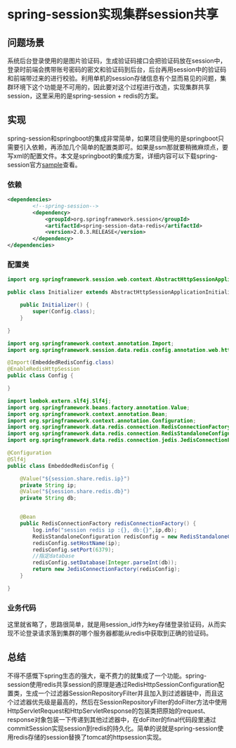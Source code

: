 # spring-session实现集群session共享

## 问题场景

系统后台登录使用的是图片验证码，生成验证码接口会把验证码放在session中，登录时前端会携带账号密码的密文和验证码到后台，后台再用session中的验证码和前端带过来的进行校验。利用单机的session存储信息有个显而易见的问题，集群环境下这个功能是不可用的，因此要对这个过程进行改造，实现集群共享session，这里采用的是spring-session + redis的方案。



## 实现

spring-session和springboot的集成非常简单，如果项目使用的是springboot只需要引入依赖，再添加几个简单的配置类即可。如果是ssm那就要稍微麻烦点，要写xml的配置文件。本文是springboot的集成方案，详细内容可以下载spring-session官方[sample](https://github.com/spring-projects/spring-session)查看。



### 依赖

```xml
<dependencies>
		<!--spring-session-->
		<dependency>
			<groupId>org.springframework.session</groupId>
			<artifactId>spring-session-data-redis</artifactId>
			<version>2.0.3.RELEASE</version>
		</dependency>
</dependencies>
```

### 配置类

```java
import org.springframework.session.web.context.AbstractHttpSessionApplicationInitializer;

public class Initializer extends AbstractHttpSessionApplicationInitializer {

	public Initializer() {
		super(Config.class);
	}

}
```



```java
import org.springframework.context.annotation.Import;
import org.springframework.session.data.redis.config.annotation.web.http.EnableRedisHttpSession;

@Import(EmbeddedRedisConfig.class)
@EnableRedisHttpSession
public class Config {

}
```





```java
import lombok.extern.slf4j.Slf4j;
import org.springframework.beans.factory.annotation.Value;
import org.springframework.context.annotation.Bean;
import org.springframework.context.annotation.Configuration;
import org.springframework.data.redis.connection.RedisConnectionFactory;
import org.springframework.data.redis.connection.RedisStandaloneConfiguration;
import org.springframework.data.redis.connection.jedis.JedisConnectionFactory;

@Configuration
@Slf4j
public class EmbeddedRedisConfig {

    @Value("${session.share.redis.ip}")
    private String ip;
    @Value("${session.share.redis.db}")
    private String db;


    @Bean
    public RedisConnectionFactory redisConnectionFactory() {
        log.info("session redis ip :{}, db:{}",ip,db);
        RedisStandaloneConfiguration redisConfig = new RedisStandaloneConfiguration();
        redisConfig.setHostName(ip);
        redisConfig.setPort(6379);
        //指定database
        redisConfig.setDatabase(Integer.parseInt(db));
        return new JedisConnectionFactory(redisConfig);
    }

}
```

### 业务代码

这里就省略了，思路很简单，就是用session_id作为key存储登录验证码，从而实现不论登录请求落到集群的哪个服务器都能从redis中获取到正确的验证码。



## 总结

不得不感慨下spring生态的强大，毫不费力的就集成了一个功能。spring-session使用redis共享session的原理是通过RedisHttpSessionConfiguration配置类，生成一个过滤器SessionRepositoryFilter并且加入到过滤器链中，而且这个过滤器优先级是最高的，然后在SessionRepositoryFilter的doFilter方法中使用HttpServletRequest和HttpServletResponse的包装类把原始的request、response对象包装一下传递到其他过滤器中，在doFilter的final代码段里通过commitSession实现session到redis的持久化。简单的说就是spring-session使用redis存储的session替换了tomcat的httpsession实现。